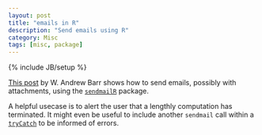 ```yaml
---
layout: post
title: "emails in R"
description: "Send emails using R"
category: Misc
tags: [misc, package]
---
```

{% include JB/setup %}

[This post](http://www.ancienteco.com/2012/05/send-emails-with-attachments-from-r.html) by W. Andrew Barr shows how to send emails, possibly with attachments, using the [`sendmailR`](http://cran.r-project.org/web/packages/sendmailR/index.html) package. 

A helpful usecase is to alert the user that a lengthly computation has terminated. It might even be useful to include another `sendmail` call within a [`tryCatch`](http://stat.ethz.ch/R-manual/R-devel/library/base/html/conditions.html) to be informed of errors.
